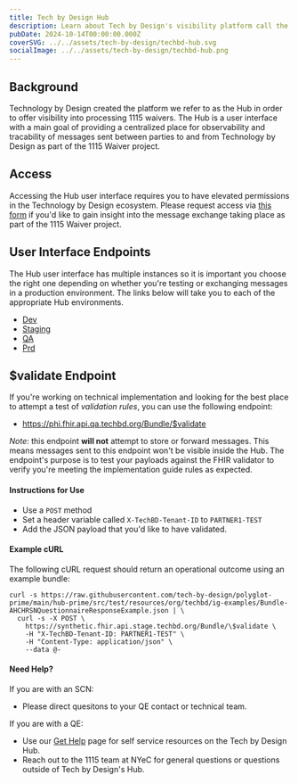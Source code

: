 ```yaml
---
title: Tech by Design Hub
description: Learn about Tech by Design's visibility platform call the Hub
pubDate: 2024-10-14T00:00:00.000Z
coverSVG: ../../assets/tech-by-design/techbd-hub.svg
socialImage: ../../assets/tech-by-design/techbd-hub.png
---
```


## Background

Technology by Design created the platform we refer to as the Hub in order to offer visibility into processing 1115 waivers. The Hub is a user interface with a main goal of providing a centralized place for observability and tracability of messages sent between parties to and from Technology by Design as part of the 1115 Waiver project. 

## Access

Accessing the Hub user interface requires you to have elevated permissions in the Technology by Design ecosystem. Please request access via [this form](/submit-form/access-request) if you'd like to gain insight into the message exchange taking place as part of the 1115 Waiver project.

## User Interface Endpoints

The Hub user interface has multiple instances so it is important you choose the right one depending on whether you're testing or exchanging messages in a production environment. The links below will take you to each of the appropriate Hub environments.
- [Dev](https://synthetic.hub.devl.techbd.org/)
- [Staging](https://synthetic.hub.stage.techbd.org/)
- [QA](https://phi.hub.qa.techbd.org/)
- [Prd](https://phi.hub.techbd.org/)

## $validate Endpoint

If you're working on technical implementation and looking for the best place to attempt a test of *validation rules*, you can use the following endpoint:
- https://phi.fhir.api.qa.techbd.org/Bundle/$validate

*Note*: this endpoint **will not** attempt to store or forward messages. This means messages sent to this endpoint won't be visible inside the Hub. The endpoint's purpose is to test your payloads against the FHIR validator to verify you're meeting the implementation guide rules as expected.

#### Instructions for Use
- Use a `POST` method
- Set a header variable called `X-TechBD-Tenant-ID` to `PARTNER1-TEST`
- Add the JSON payload that you'd like to have validated.

#### Example cURL
The following cURL request should return an operational outcome using an example bundle:

```
curl -s https://raw.githubusercontent.com/tech-by-design/polyglot-prime/main/hub-prime/src/test/resources/org/techbd/ig-examples/Bundle-AHCHRSNQuestionnaireResponseExample.json | \
  curl -s -X POST \
    https://synthetic.fhir.api.stage.techbd.org/Bundle/\$validate \
    -H "X-TechBD-Tenant-ID: PARTNER1-TEST" \
    -H "Content-Type: application/json" \
    --data @-
```

#### Need Help?

If you are with an SCN:
- Please direct quesitons to your QE contact or technical team.

If you are with a QE:
- Use our [Get Help](/get-help) page for self service resources on the Tech by Design Hub.
- Reach out to the 1115 team at NYeC for general questions or questions outside of Tech by Design's Hub.

